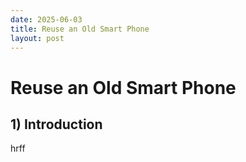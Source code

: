 ```yaml
---
date: 2025-06-03
title: Reuse an Old Smart Phone
layout: post
---
```

# Reuse an Old Smart Phone



## 1) Introduction

hrff
